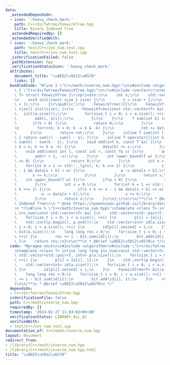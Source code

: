 ```yaml
---
data:
  _extendedDependsOn:
  - icon: ':heavy_check_mark:'
    path: C++/ds/fwtree/FenwickTree.hpp
    title: Binary Indexed Tree
  _extendedRequiredBy: []
  _extendedVerifiedWith:
  - icon: ':heavy_check_mark:'
    path: test/C++/inv_num.test.cpp
    title: test/C++/inv_num.test.cpp
  _isVerificationFailed: false
  _pathExtension: hpp
  _verificationStatusIcon: ':heavy_check_mark:'
  attributes:
    document_title: "\u8EE2\u5012\u6570"
    links: []
  bundledCode: "#line 2 \"C++/math/inverse_num.hpp\"\n\n#include <algorithm>\n#line\
    \ 2 \"C++/ds/fwtree/FenwickTree.hpp\"\n\r\n#include <vector>\r\ntemplate <class\
    \ T> struct FenwickTree {\r\nprivate:\r\n    int n;\r\n    std::vector<T> data;\r\
    \n    void init(const size_t size) {\r\n        n = size + 2;\r\n        data.resize(n\
    \ + 1);\r\n    }\r\npublic:\r\n    FenwickTree(){}\r\n    FenwickTree(const size_t\
    \ size){ init(size); }\r\n    FenwickTree(const std::vector<T> &a) {\r\n     \
    \   init(a.size());\r\n        for(size_t i = 0; i < a.size(); ++i) {\r\n    \
    \        add(i, a[i]);\r\n        }\r\n    }\r\n    T sum(int k) const {\r\n \
    \       if(k < 0) {\r\n            return 0;\r\n        }\r\n        T ret = 0;\r\
    \n        for(++k; k > 0; k -= k & -k) {\r\n            ret += data[k];\r\n  \
    \      }\r\n        return ret;\r\n    }\r\n    inline T sum(int l, int r) const\
    \ { return sum(r) - sum(l - 1); }\r\n    inline T operator[](int k) const { return\
    \ sum(k) - sum(k - 1); }\r\n    void add(int k, const T &x) {\r\n        for(++k;\
    \ k < n; k += k & -k) {\r\n            data[k] += x;\r\n        }\r\n    }\r\n\
    \    void add(const int l, const int r, const T& x) {\r\n        add(l, x);\r\n\
    \        add(r + 1, -x);\r\n    }\r\n    int lower_bound(T w) {\r\n        if(w\
    \ <= 0) {\r\n            return 0;\r\n        }\r\n        int x = 0;\r\n    \
    \    for(int k = 1 << std::__lg(n); k; k >>= 1) {\r\n            if(x + k <= n\
    \ - 1 && data[x + k] < w) {\r\n                w -= data[x + k];\r\n         \
    \       x += k;\r\n            }\r\n        }\r\n        return x;\r\n    }\r\n\
    \    int upper_bound(T w) {\r\n        if(w < 0) {\r\n            return 0;\r\n\
    \        }\r\n        int x = 0;\r\n        for(int k = 1 << std::__lg(n); k;\
    \ k >>= 1) {\r\n            if(x + k <= n - 1 && data[x + k] <= w) {\r\n     \
    \           w -= data[x + k];\r\n                x += k;\r\n            }\r\n\
    \        }\r\n        return x;\r\n    }\r\n};\r\n\r\n/**\r\n * @brief Binary\
    \ Indexed Tree\r\n * @see https://nyaannyaan.github.io/library/data-structure/binary-indexed-tree.hpp\r\
    \n */\n#line 5 \"C++/math/inverse_num.hpp\"\ntemplate <class T> inline long long\
    \ inv_num(const std::vector<T> &a) {\n    std::vector<std::pair<T, int>> p(a.size());\n\
    \    for(size_t i = 0; i < a.size(); ++i) {\n        p[i] = {a[i], i};\n    }\n\
    \    std::sort(p.begin(), p.end());\n    std::vector<int> id(a.size());\n    for(size_t\
    \ i = 0; i < a.size(); ++i) {\n        id[p[i].second] = i;\n    }\n    FenwickTree<T>\
    \ bit(a.size());\n    long long res = 0;\n    for(size_t i = 0; i < a.size();\
    \ ++i) {\n        res += i - bit.sum(id[i]);\n        bit.add(id[i], 1);\n   \
    \ }\n    return res;\n}\n\n/**\n * @brief \u8EE2\u5012\u6570\n */\n"
  code: "#pragma once\n\n#include <algorithm>\n#include \"C++/ds/fwtree/FenwickTree.hpp\"\
    \ntemplate <class T> inline long long inv_num(const std::vector<T> &a) {\n   \
    \ std::vector<std::pair<T, int>> p(a.size());\n    for(size_t i = 0; i < a.size();\
    \ ++i) {\n        p[i] = {a[i], i};\n    }\n    std::sort(p.begin(), p.end());\n\
    \    std::vector<int> id(a.size());\n    for(size_t i = 0; i < a.size(); ++i)\
    \ {\n        id[p[i].second] = i;\n    }\n    FenwickTree<T> bit(a.size());\n\
    \    long long res = 0;\n    for(size_t i = 0; i < a.size(); ++i) {\n        res\
    \ += i - bit.sum(id[i]);\n        bit.add(id[i], 1);\n    }\n    return res;\n\
    }\n\n/**\n * @brief \u8EE2\u5012\u6570\n */"
  dependsOn:
  - C++/ds/fwtree/FenwickTree.hpp
  isVerificationFile: false
  path: C++/math/inverse_num.hpp
  requiredBy: []
  timestamp: '2024-02-27 11:03:02+09:00'
  verificationStatus: LIBRARY_ALL_AC
  verifiedWith:
  - test/C++/inv_num.test.cpp
documentation_of: C++/math/inverse_num.hpp
layout: document
redirect_from:
- /library/C++/math/inverse_num.hpp
- /library/C++/math/inverse_num.hpp.html
title: "\u8EE2\u5012\u6570"
---
```

